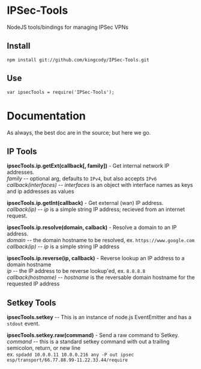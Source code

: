 IPSec-Tools
===========

NodeJS tools/bindings for managing IPSec VPNs


Install
-------

    npm install git://github.com/kingcody/IPSec-Tools.git

Use
---

    var ipsecTools = require('IPSec-Tools');


Documentation
=============

As always, the best doc are in the source; but here we go.

IP Tools
--------

**ipsecTools.ip.getExt(callback[, family])** - Get internal network IP addresses.  
  *family* -- optional arg, defaults to `IPv4`, but also accepts `IPv6`  
  *callback(interfaces)* -- *interfaces* is an object with interface names as keys and ip addresses as values

**ipsecTools.ip.getInt(callback)** - Get external (wan) IP address.  
  *callback(ip)* -- *ip* is a simple string IP address; recieved from an internet request.

**ipsecTools.ip.resolve(domain, calback)** - Resolve a domain to an IP address.  
  *domain* -- the domain hostname to be resolved, ex. `https://www.google.com`  
  *callback(ip)* -- *ip* is a simple string IP address

**ipsecTools.ip.reverse(ip, callback)** - Reverse lookup an IP address to a domain hostname  
  *ip* -- the IP address to be reverse lookup'ed, ex. `8.8.8.8`  
  *callback(hostname)* -- *hostname* is the reversable domain hostname for the requested IP address

Setkey Tools
------------
**ipsecTools.setkey** -- This is an instance of node.js EventEmitter and has a `stdout` event.  
  
  
**ipsecTools.setkey.raw(command)** - Send a raw command to Setkey.  
  *command* -- this is a standard setkey command with out a trailing semicolon, return, or new line  
  ex. `spdadd 10.0.0.11 10.0.0.216 any -P out ipsec esp/transport/66.77.88.99-11.22.33.44/require`
